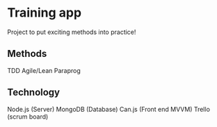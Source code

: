 Training app
===========

Project to put exciting methods into practice!

Methods
-----------
TDD
Agile/Lean
Paraprog


Technology
-----------
Node.js (Server)
MongoDB (Database)
Can.js (Front end MVVM)
Trello (scrum board)
